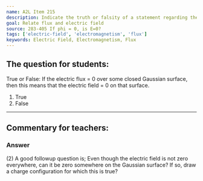 ```yaml
---
name: A2L Item 215
description: Indicate the truth or falsity of a statement regarding the implication of flux for the electric field on a surface.
goal: Relate flux and electric field
source: 283-405 If phi = 0, is E=0?
tags: ['electric-field', 'electromagnetism', 'flux']
keywords: Electric Field, Electromagnetism, Flux
---
```


## The question for students:

True or False:  If the electric flux = 0 over some closed Gaussian
surface, then this means that the electric field = 0 on that surface.

1. True
2. False


<hr/>

## Commentary for teachers:

### Answer

(2) A good followup question is; Even though the electric field is not
zero everywhere, can it be zero somewhere on the Gaussian surface? If
so, draw a charge configuration for which this is true? 
